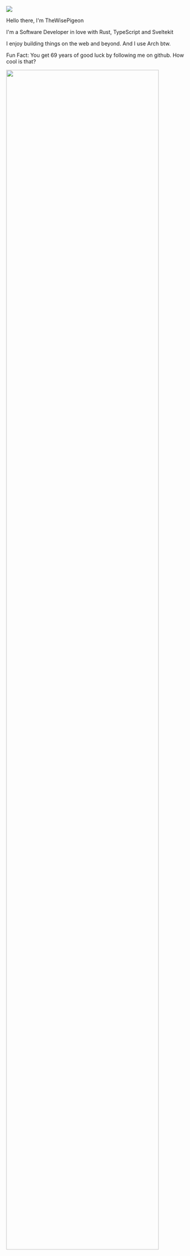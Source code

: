 ![](https://media.giphy.com/media/hmzZkvOJPLQti/giphy.gif)

Hello there, I'm TheWisePigeon

I'm a Software Developer in love with Rust, TypeScript and Sveltekit

I enjoy building things on the web and beyond. And I use Arch btw.

Fun Fact: You get 69 years of good luck by following me on github. How cool is that?

<img width="90%" src="https://github-readme-streak-stats.herokuapp.com/?user=TheWisePigeon&show_icons=true&locale=en&layout=demo&theme=merko&hide_border=true" />




